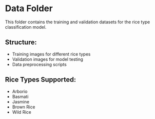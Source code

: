 
# Data Folder

This folder contains the training and validation datasets for the rice type classification model.

## Structure:
- Training images for different rice types
- Validation images for model testing
- Data preprocessing scripts

## Rice Types Supported:
- Arborio
- Basmati
- Jasmine
- Brown Rice
- Wild Rice
